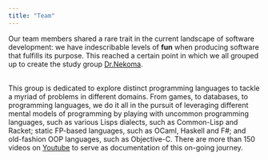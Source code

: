 ```yaml
---
title: "Team"
---
```


Our team members shared a rare trait in the current landscape of software development: we have
indescribable levels of **fun** when producing software that fulfills its purpose. This reached a
certain point in which we all grouped up to create the study group <a href="https://github.com/Dr-Nekoma" target="_blank" style="text-decoration:underline">Dr.Nekoma</a>.

<br>
This group is dedicated to explore distinct programming languages to tackle a myriad of problems in different
domains. From games, to databases, to programming languages, we do it all in the pursuit of leveraging different
mental models of programming by playing with uncommon programming languages, such as various Lisps dialects, such as Common-Lisp and Racket; static FP-based
languages, such as OCaml, Haskell and F#; and old-fashion OOP languages, such as Objective-C. There are more than 150 videos 
on <a href="https://www.youtube.com/channel/UCMyzdYsPiBU3xoqaOeahr6Q" target="_blank" style="text-decoration:underline">Youtube</a> to serve as documentation of this on-going journey.
